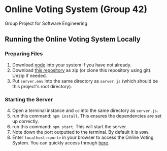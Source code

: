 # Online Voting System (Group 42)

Group Project for Software Engineering

## Running the Online Voting System Locally

### Preparing Files

1. Download [node](https://nodejs.org/en/download/package-manager) into your system if you have not already.
2. Download [this repository](https://github.com/13250432/SE_OVS2) as zip (or clone this repository using git). Unzip if needed.
3. Put ``server.env`` into the same directory as ``server.js`` (which should be this project's root directory).

### Starting the Server

4. Open a terminal instance and ``cd`` into the same directory as ``server.js``.
5. run this command: ``npm install``. This ensures the dependencies are set up correctly.
6. run this command: ``npm start``. This will start the server.
7. Note down the port outputted to the terminal. By default it is ``8099``.
8. Enter ``localhost:<port>`` in your browser to access the Online Voting System. You can quickly access through [here](http://localhost:8099).

